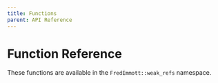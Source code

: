```yaml
---
title: Functions
parent: API Reference
---
```


# Function Reference

These functions are available in the `FredEmmott::weak_refs` namespace.